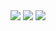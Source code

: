 <img src="https://github-readme-stats.vercel.app/api?username=AgengCDB&theme=dark&show_icons=true">
<img src="https://github-readme-stats.vercel.app/api/top-langs/?username=AgengCDB&size_weight=0.5&count_weight=0.5&langs_count=20&layout=compact">
<img src="https://github-readme-stats.vercel.app/api/wakatime?username=AgengCDB">

<!--
**AgengCDB/AgengCDB** is a ✨ _special_ ✨ repository because its `README.md` (this file) appears on your GitHub profile.

Here are some ideas to get you started:

- 🔭 I’m currently working on ...
- 🌱 I’m currently learning ...
- 👯 I’m looking to collaborate on ...
- 🤔 I’m looking for help with ...
- 💬 Ask me about ...
- 📫 How to reach me: ...
- 😄 Pronouns: ...
- ⚡ Fun fact: ...
-->
